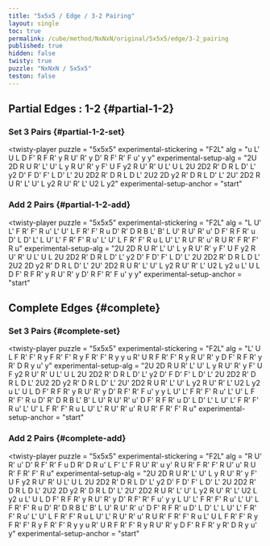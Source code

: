 ```yaml
---
title: "5x5x5 / Edge / 3-2 Pairing"
layout: single
toc: true
permalink: /cube/method/NxNxN/original/5x5x5/edge/3-2_pairing
published: true
hidden: false
twisty: true
puzzle: "NxNxN / 5x5x5"
teston: false
---
```

<span
  id     = "cube"
  puzzle = "{{page.puzzle}}"
  teston = "{{page.teston}}" >
</span>

<head>
  <base target="_blank">
</head>



## Partial Edges : 1-2 {#partial-1-2}

### Set 3 Pairs {#partial-1-2-set}

<twisty-player
  puzzle                    = "5x5x5"
  experimental-stickering   = "F2L"
  alg                       = "u L' U L D F' R F R' y R U' R' y D' R F' R' F u' y y"
  experimental-setup-alg    = "2U 2D R U R' L' U' L y R U' R' y F' U F y2 R U' R' U L' U L 2U 2D2 R' D R L D' L' y2 D' F D' F' L D' L' 2U 2D2 R' D R L D L' 2U2 2D y2 R' D R L D' L' 2U' 2D2 R U R' L' U' L y2 R U' R' L' U2 L y2"
  experimental-setup-anchor = "start"
></twisty-player>

### Add 2 Pairs {#partial-1-2-add}

<twisty-player
  puzzle                    = "5x5x5"
  experimental-stickering   = "F2L"
  alg                       = "L U' L' F R' F' R u' L' U' L F R' F' R u D' R' D R B L' B' L U' R U' R' u' D F' R F R' u D' L D' L' L U' L' F R' F' R u' L' U' L F R' F' R u L U' L' R U' R' u' R U R' F R' F' R u"
  experimental-setup-alg    = "2U 2D R U R' L' U' L y R U' R' y F' U F y2 R U' R' U L' U L 2U 2D2 R' D R L D' L' y2 D' F D' F' L D' L' 2U 2D2 R' D R L D L' 2U2 2D y2 R' D R L D' L' 2U' 2D2 R U R' L' U' L y2 R U' R' L' U2 L y2 u L' U L D F' R F R' y R U' R' y D' R F' R' F u' y y"
  experimental-setup-anchor = "start"
></twisty-player>



## Complete Edges {#complete}

### Set 3 Pairs {#complete-set}

<twisty-player
  puzzle                    = "5x5x5"
  experimental-stickering   = "F2L"
  alg                       = "L' U L F R' F' R y F R' F' R y F R' F' R y y u R' U R F R' F' R y R U' R' y D F' R F R' y R' D R y u' y"
  experimental-setup-alg    = "2U 2D R U R' L' U' L y R U' R' y F' U F y2 R U' R' U L' U L 2U 2D2 R' D R L D' L' y2 D' F D' F' L D' L' 2U 2D2 R' D R L D L' 2U2 2D y2 R' D R L D' L' 2U' 2D2 R U R' L' U' L y2 R U' R' L' U2 L y2 u L' U L D F' R F R' y R U' R' y D' R F' R' F u' y y L U' L' F R' F' R u' L' U' L F R' F' R u D' R' D R B L' B' L U' R U' R' u' D F' R F R' u D' L D' L' L U' L' F R' F' R u' L' U' L F R' F' R u L U' L' R U' R' u' R U R' F R' F' R u"
  experimental-setup-anchor = "start"
></twisty-player>

### Add 2 Pairs {#complete-add}

<twisty-player
  puzzle                    = "5x5x5"
  experimental-stickering   = "F2L"
  alg                       = "R U' R' u' D' R F' R' F u D R' D R u' L F' L' F R U' R' u y' R U R' F R' F' R U' u' R U R' F R' F' R u"
  experimental-setup-alg    = "2U 2D R U R' L' U' L y R U' R' y F' U F y2 R U' R' U L' U L 2U 2D2 R' D R L D' L' y2 D' F D' F' L D' L' 2U 2D2 R' D R L D L' 2U2 2D y2 R' D R L D' L' 2U' 2D2 R U R' L' U' L y2 R U' R' L' U2 L y2 u L' U L D F' R F R' y R U' R' y D' R F' R' F u' y y L U' L' F R' F' R u' L' U' L F R' F' R u D' R' D R B L' B' L U' R U' R' u' D F' R F R' u D' L D' L' L U' L' F R' F' R u' L' U' L F R' F' R u L U' L' R U' R' u' R U R' F R' F' R u
L' U L F R' F' R y F R' F' R y F R' F' R y y u R' U R F R' F' R y R U' R' y D F' R F R' y R' D R y u' y"
  experimental-setup-anchor = "start"
></twisty-player>
